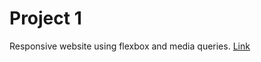 # Project 1

Responsive website using flexbox and media queries. [Link](https://orange-aryn-57.tiiny.site)
